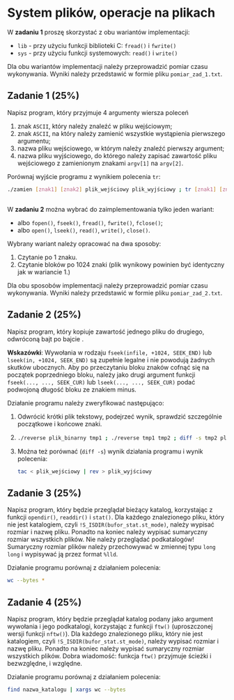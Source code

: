 # System plików, operacje na plikach

W __zadaniu 1__ proszę skorzystać z obu wariantów implementacji:

- `lib` - przy użyciu funkcji biblioteki C: `fread()` i `fwrite()`
- `sys` - przy użyciu funkcji systemowych: `read()` i `write()`

Dla obu wariantów implementacji należy przeprowadzić pomiar czasu wykonywania. Wyniki należy przedstawić w formie pliku `pomiar_zad_1.txt`.


## Zadanie 1 (25%)
Napisz program, który przyjmuje 4 argumenty wiersza poleceń 

1. znak `ASCII`, który należy znaleźć w pliku wejściowym;
2. znak `ASCII`, na który należy zamienić wszystkie wystąpienia pierwszego argumentu;
3. nazwa pliku wejściowego, w którym należy znaleźć pierwszy argument;
4. nazwa pliku wyjściowego, do którego należy zapisać zawartość pliku wejściowego z zamienionym znakami `argv[1]` na `argv[2]`.

Porównaj wyjście programu z wynikiem polecenia `tr`:

```bash
./zamien [znak1] [znak2] plik_wejściowy plik_wyjściowy ; tr [znak1] [znak2] < plik_wejściowy > tmp ; diff -s tmp plik_wyjściowy
```

## 

W __zadaniu 2__ można wybrać do zaimplementowania tylko jeden wariant:

- albo `fopen()`, `fseek()`, `fread()`, `fwrite()`, `fclose()`;
- albo `open()`, `lseek()`, `read()`, `write()`, `close()`.

Wybrany wariant należy opracować na dwa sposoby:

1. Czytanie po 1 znaku.
2. Czytanie bloków po 1024 znaki (plik wynikowy powinien być identyczny jak w wariancie 1.)

Dla obu sposobów implementacji należy przeprowadzić pomiar czasu wykonywania. Wyniki należy przedstawić w formie pliku `pomiar_zad_2.txt`.


## Zadanie 2 (25%)
Napisz program, który kopiuje zawartość jednego pliku do drugiego, odwróconą bajt po bajcie .

__Wskazówki__: Wywołania w rodzaju `fseek(infile, +1024, SEEK_END)` lub `lseek(in, +1024, SEEK_END)` są zupełnie legalne i nie powodują żadnych skutków ubocznych. Aby po przeczytaniu bloku znaków cofnąć się na początek poprzedniego bloku, należy jako drugi argument funkcji `fseek(..., ..., SEEK_CUR)` lub `lseek(..., ..., SEEK_CUR)` podać podwojoną długość bloku ze znakiem minus.

Działanie programu należy zweryfikować następująco:
1. Odwrócić krótki plik tekstowy, podejrzeć wynik, sprawdzić szczególnie początkowe i końcowe znaki.
2. 
    ```bash
    ./reverse plik_binarny tmp1 ; ./reverse tmp1 tmp2 ; diff -s tmp2 plik_binarny
    ```
3. Można też porównać (`diff -s`) wynik działania programu i wynik polecenia:
    ```bash
    tac < plik_wejściowy | rev > plik_wyjściowy
    ```


## Zadanie 3 (25%)
Napisz program, który będzie przeglądał bieżący katalog, korzystając z funkcji `opendir()`, `readdir()` i `stat()`. Dla każdego znalezionego pliku, który nie jest katalogiem, czyli `!S_ISDIR(bufor_stat.st_mode)`, należy wypisać rozmiar i nazwę pliku. Ponadto na koniec należy wypisać sumaryczny rozmiar wszystkich plików. Nie należy przeglądać podkatalogów! Sumaryczny rozmiar plików należy przechowywać w zmiennej typu `long long` i wypisywać ją przez format `%lld`.

Działanie programu porównaj z działaniem polecenia:
```bash
wc --bytes *
```


## Zadanie 4 (25%)
Napisz program, który będzie przeglądał katalog podany jako argument wywołania i jego podkatalogi, korzystając z funkcji `ftw()` (uproszczonej wersji funkcji `nftw()`). Dla każdego znalezionego pliku, który nie jest katalogiem, czyli `!S_ISDIR(bufor_stat.st_mode)`, należy wypisać rozmiar i nazwę pliku. Ponadto na koniec należy wypisać sumaryczny rozmiar wszystkich plików. Dobra wiadomość: funkcja `ftw()` przyjmuje ścieżki i bezwzględne, i względne.

Działanie programu porównaj z działaniem polecenia:
```bash
find nazwa_katalogu | xargs wc --bytes
```